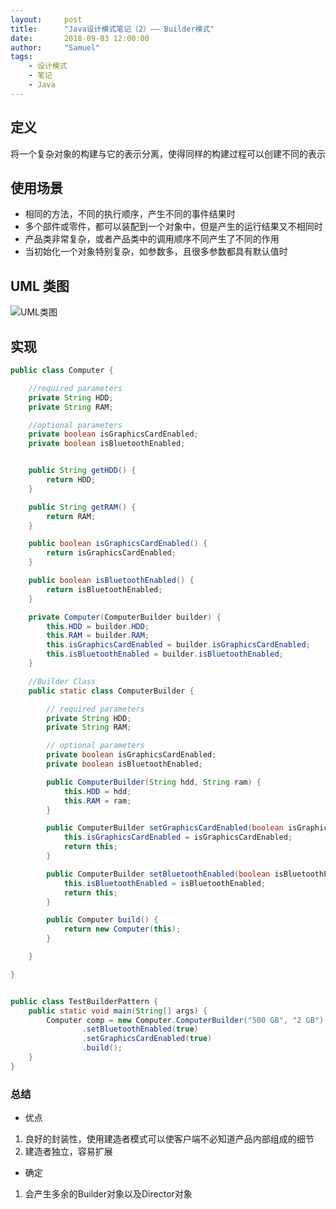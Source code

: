 ```yaml
---
layout:     post
title:      "Java设计模式笔记（2）—— Builder模式"
date:       2018-09-03 12:00:00
author:     "Samuel"
tags:
    - 设计模式
    - 笔记
    - Java
---
```



## 定义
将一个复杂对象的构建与它的表示分离，使得同样的构建过程可以创建不同的表示

## 使用场景
+ 相同的方法，不同的执行顺序，产生不同的事件结果时
+ 多个部件或零件，都可以装配到一个对象中，但是产生的运行结果又不相同时
+ 产品类非常复杂，或者产品类中的调用顺序不同产生了不同的作用
+ 当初始化一个对象特别复杂，如参数多，且很多参数都具有默认值时

## UML 类图
<img src="{{ site.baseurl }}/img/design-pattern-builder-uml.png" alt="UML类图">

## 实现

```java
public class Computer {

    //required parameters
    private String HDD;
    private String RAM;

    //optional parameters
    private boolean isGraphicsCardEnabled;
    private boolean isBluetoothEnabled;


    public String getHDD() {
        return HDD;
    }

    public String getRAM() {
        return RAM;
    }

    public boolean isGraphicsCardEnabled() {
        return isGraphicsCardEnabled;
    }

    public boolean isBluetoothEnabled() {
        return isBluetoothEnabled;
    }

    private Computer(ComputerBuilder builder) {
        this.HDD = builder.HDD;
        this.RAM = builder.RAM;
        this.isGraphicsCardEnabled = builder.isGraphicsCardEnabled;
        this.isBluetoothEnabled = builder.isBluetoothEnabled;
    }

    //Builder Class
    public static class ComputerBuilder {

        // required parameters
        private String HDD;
        private String RAM;

        // optional parameters
        private boolean isGraphicsCardEnabled;
        private boolean isBluetoothEnabled;

        public ComputerBuilder(String hdd, String ram) {
            this.HDD = hdd;
            this.RAM = ram;
        }

        public ComputerBuilder setGraphicsCardEnabled(boolean isGraphicsCardEnabled) {
            this.isGraphicsCardEnabled = isGraphicsCardEnabled;
            return this;
        }

        public ComputerBuilder setBluetoothEnabled(boolean isBluetoothEnabled) {
            this.isBluetoothEnabled = isBluetoothEnabled;
            return this;
        }

        public Computer build() {
            return new Computer(this);
        }

    }

}

```

```java

public class TestBuilderPattern {
    public static void main(String[] args) {
        Computer comp = new Computer.ComputerBuilder("500 GB", "2 GB")
                .setBluetoothEnabled(true)
                .setGraphicsCardEnabled(true)
                .build();
    }
}

```


### 总结

+ 优点
1. 良好的封装性，使用建造者模式可以使客户端不必知道产品内部组成的细节
2. 建造者独立，容易扩展

+ 确定
1. 会产生多余的Builder对象以及Director对象





